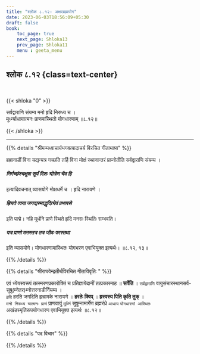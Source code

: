 ```yaml
---
title: "श्लोक ८.१२- अक्षरब्रह्मयोग"
date: 2023-06-03T18:56:09+05:30
draft: false
book:
    toc_page: true
    next_page: Shloka13
    prev_page: Shloka11
    menu : geeta_menu
---
```




## श्लोक ८.१२ {class=text-center}

<br/>

{{< shloka  "0"  >}}

सर्वद्वाराणि संयम्य मनो हृदि निरुध्य च ।  
मूर्ध्न्याधायात्मनः प्राणमास्थितो योगधारणाम् ॥८.१२॥

{{< /shloka >}}

---


{{% details "श्रीमन्मध्वाचार्यभगवत्पादाचर्य विरचित  गीताभाष्य" %}}

ब्रह्मनाडीं विना यद्यन्यत्र गच्छति तर्हि विना मोक्षं 
स्थानान्तरं प्राप्नोतीति सर्वद्वाराणि 
संयम्य । 
##### निर्गच्छंश्चक्षुषा सूर्यं दिशः श्रोत्रेण चैव हि 
इत्यादिवचनात् व्यासयोगे मोक्षधर्मे च । 
हृदि नारायणे । 
##### ह्रियते त्वया जगद्यस्माद्धृदित्येवं प्रभाषसे 
इति पाद्मे। नहि मूर्धनि प्राणे स्थिते हृदि मनसः 
स्थितिः सम्भवति। 
##### यत्र प्राणो मनस्तत्र तत्र जीवः परस्तथा 
इति व्यासयोगे। योगधारणामास्थितः योगभरण 
एवाभियुक्त इत्यर्थः। ॥८.१२, १३॥

{{% /details %}}



{{% details "श्रीराघवेन्द्रतीर्थविरचित गीताविवृतिः " %}}

एवं ध्येयस्वरूपं तत्स्मरणप्रकारोक्तिं च प्रतिज्ञायेदानीं तत्प्रकारमाह
॥ **सर्वेति** । `सर्वद्वाराणि`
वायुसंचारस्थानसर्व- सुषु(म्नेतर)म्नोत्तरनाडीर्नियम्य ।  
`हृदि` हरति जगदिति हृन्नामके नारायणे । 
**हरतेः क्विप्‌** । **ह्रस्वस्य पिति कृति तुक्‌** ।  
`मनो निरुध्य चात्मनः प्राणं` प्राणवायुं `मूर्ध्नि` सुषुम्नामार्गेण 
ब्रह्मरंध्रे `आधाय` `योगधारणां आस्थितः` अखंडस्मृतिरूपयोगधारण 
एवाभियुक्त इत्यर्थः 
॥८.१२॥

{{% /details %}}



{{% details "पद विचार" %}}


{{% /details %}}
